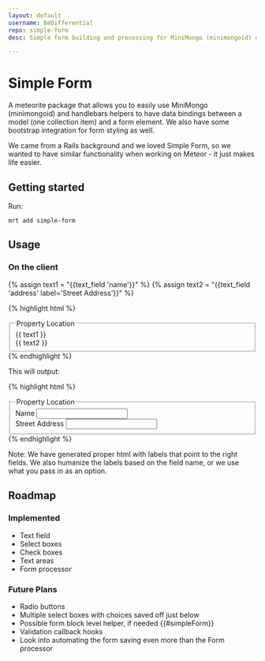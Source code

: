 ```yaml
---
layout: default
username: BeDifferential
repo: simple-form
desc: Simple form building and processing for MiniMongo (minimongoid) objects.

---
```



# Simple Form

A meteorite package that allows you to easily use MiniMongo (minimongoid) and handlebars helpers to have data bindings between a model (one collection item) and a form element. We also have some bootstrap integration for form styling as well.

We came from a Rails background and we loved Simple Form, so we wanted to have similar functionality when working on Meteor - it just makes life easier.

## Getting started

Run:

```
mrt add simple-form
```

## Usage

### On the client

{% assign text1 = "{{text_field 'name'}}" %}
{% assign text2 = "{{text_field 'address' label='Street Address'}}" %}

{% highlight html %}
<fieldset>
  <legend>Property Location</legend>
  <div class="form-group">
    {{ text1 }}
  </div>
  <div class="row">
    <div class="col-md-6">
      <div class="form-group">
        {{ text2 }}
      </div>
    </div>
  </div>
</fieldset>
{% endhighlight %}

This will output:

{% highlight html %}
<fieldset>
  <legend>Property Location</legend>
  <div class="form-group">
    <label for="name">Name</label>
    <input type="text" id="name" name="name" value="" class="form-control">
  </div>
  <div class="row">
    <div class="col-md-6">
      <div class="form-group">
        <label for="address">Street Address</label>
        <input type="text" id="address" name="address" value="" class="form-control">
      </div>
    </div>
  </div>
</fieldset>
{% endhighlight %}

Note: We have generated proper html with labels that point to the right fields.  We also humanize the labels based on the field name, or we use what you pass in as an option.

## Roadmap

### Implemented

* Text field
* Select boxes
* Check boxes
* Text areas
* Form processor

### Future Plans

* Radio buttons
* Multiple select boxes with choices saved off just below
* Possible form block level helper, if needed {{#simpleForm}}
* Validation callback hooks
* Look into automating the form saving even more than the Form processor
